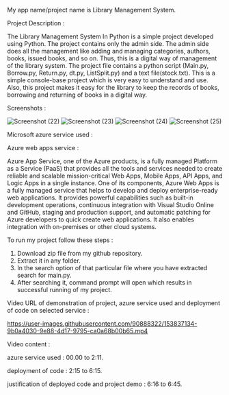 My app name/project name is Library Management System.

Project Description : 

The Library Management System In Python is a simple project developed using Python. The project contains only the admin side. The admin side does all the management like adding and managing categories, authors, books, issued books, and so on. Thus, this is a digital way of management of the library system.
The project file contains a python script (Main.py, Borrow.py, Return.py, dt.py, ListSplit.py) and a text file(stock.txt). This is a simple console-base project which is very easy to understand and use. Also, this project makes it easy for the library to keep the records of books, borrowing and returning of books in a digital way.




Screenshots : 

![Screenshot (22)](https://user-images.githubusercontent.com/90888322/152730844-2f9344b1-9c2c-4e88-ab11-a39287447ee8.png)
![Screenshot (23)](https://user-images.githubusercontent.com/90888322/152730895-2458c12b-89b8-4e9a-98f6-60f983863e88.png)
![Screenshot (24)](https://user-images.githubusercontent.com/90888322/152730964-5343a6ef-4d34-4cbf-a745-d66ced05e05b.png)
![Screenshot (25)](https://user-images.githubusercontent.com/90888322/152730980-6ef2ebc8-001e-432b-ac22-16f95ebcaaf2.png)




Microsoft azure service used : 

Azure web apps service : 

Azure App Service, one of the Azure products, is a fully managed Platform as a Service (PaaS) that provides all the tools and services needed to create reliable and scalable mission-critical Web Apps, Mobile Apps, API Apps, and Logic Apps in a single instance. One of its components, Azure Web Apps is a fully managed service that helps to develop and deploy enterprise-ready web applications. It provides powerful capabilities such as built-in development operations, continuous integration with Visual Studio Online and GitHub, staging and production support, and automatic patching for Azure developers to quick create web applications. It also enables integration with on-premises or other cloud systems.



To run my project follow these steps :

1) Download zip file from my github repository.
2) Extract it in any folder.
3) In the search option of that particular file where you have extracted search for main.py.
4) After searching it, command prompt will open which results in successful running of my project.




Video URL of demonstration of project, azure service used and deployment of code on selected service : 


https://user-images.githubusercontent.com/90888322/153837134-9b0a4030-9e88-4d17-9795-ca0a68b00b65.mp4




Video content : 

azure service used : 00.00 to 2:11.

deployment of code : 2:15 to 6:15.

justification of deployed code and project demo : 6:16 to 6:45.






